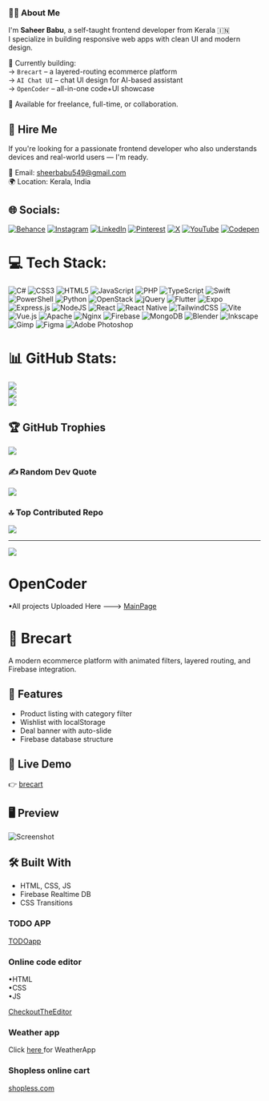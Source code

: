 ### 🙋‍♂️ About Me

I'm **Saheer Babu**, a self-taught frontend developer from Kerala 🇮🇳  
I specialize in building responsive web apps with clean UI and modern design.

🔧 Currently building:  
→ `Brecart` – a layered-routing ecommerce platform  
→ `AI Chat UI` – chat UI design for AI-based assistant  
→ `OpenCoder` – all-in-one code+UI showcase

💼 Available for freelance, full-time, or collaboration.



## 💼 Hire Me

If you're looking for a passionate frontend developer who also understands devices and real-world users — I'm ready.

📧 Email: sheerbabu549@gmail.com  
🌍 Location: Kerala, India  

## 🌐 Socials:
[![Behance](https://img.shields.io/badge/Behance-1769ff?logo=behance&logoColor=white)](https://www.behance.net/sheerbabu) [![Instagram](https://img.shields.io/badge/Instagram-%23E4405F.svg?logo=Instagram&logoColor=white)](https://instagram.com/saheer__babu) [![LinkedIn](https://img.shields.io/badge/LinkedIn-%230077B5.svg?logo=linkedin&logoColor=white)](https://linkedin.com/in/saheer-babu-29a180320) [![Pinterest](https://img.shields.io/badge/Pinterest-%23E60023.svg?logo=Pinterest&logoColor=white)](https://pinterest.com/Saheer_Babu_) [![X](https://img.shields.io/badge/X-black.svg?logo=X&logoColor=white)](https://x.com/SaheerBabu_) [![YouTube](https://img.shields.io/badge/YouTube-%23FF0000.svg?logo=YouTube&logoColor=white)](https://youtube.com/@@mytechmedia267) [![Codepen](https://img.shields.io/badge/Codepen-000000?style=for-the-badge&logo=codepen&logoColor=white)](https://codepen.io/Saheer-Babu) 

# 💻 Tech Stack:
![C#](https://img.shields.io/badge/c%23-%23239120.svg?style=for-the-badge&logo=csharp&logoColor=white) ![CSS3](https://img.shields.io/badge/css3-%231572B6.svg?style=for-the-badge&logo=css3&logoColor=white) ![HTML5](https://img.shields.io/badge/html5-%23E34F26.svg?style=for-the-badge&logo=html5&logoColor=white) ![JavaScript](https://img.shields.io/badge/javascript-%23323330.svg?style=for-the-badge&logo=javascript&logoColor=%23F7DF1E) ![PHP](https://img.shields.io/badge/php-%23777BB4.svg?style=for-the-badge&logo=php&logoColor=white) ![TypeScript](https://img.shields.io/badge/typescript-%23007ACC.svg?style=for-the-badge&logo=typescript&logoColor=white) ![Swift](https://img.shields.io/badge/swift-F54A2A?style=for-the-badge&logo=swift&logoColor=white) ![PowerShell](https://img.shields.io/badge/PowerShell-%235391FE.svg?style=for-the-badge&logo=powershell&logoColor=white) ![Python](https://img.shields.io/badge/python-3670A0?style=for-the-badge&logo=python&logoColor=ffdd54) ![OpenStack](https://img.shields.io/badge/Openstack-%23f01742.svg?style=for-the-badge&logo=openstack&logoColor=white) ![jQuery](https://img.shields.io/badge/jquery-%230769AD.svg?style=for-the-badge&logo=jquery&logoColor=white) ![Flutter](https://img.shields.io/badge/Flutter-%2302569B.svg?style=for-the-badge&logo=Flutter&logoColor=white) ![Expo](https://img.shields.io/badge/expo-1C1E24?style=for-the-badge&logo=expo&logoColor=#D04A37) ![Express.js](https://img.shields.io/badge/express.js-%23404d59.svg?style=for-the-badge&logo=express&logoColor=%2361DAFB) ![NodeJS](https://img.shields.io/badge/node.js-6DA55F?style=for-the-badge&logo=node.js&logoColor=white) ![React](https://img.shields.io/badge/react-%2320232a.svg?style=for-the-badge&logo=react&logoColor=%2361DAFB) ![React Native](https://img.shields.io/badge/react_native-%2320232a.svg?style=for-the-badge&logo=react&logoColor=%2361DAFB) ![TailwindCSS](https://img.shields.io/badge/tailwindcss-%2338B2AC.svg?style=for-the-badge&logo=tailwind-css&logoColor=white) ![Vite](https://img.shields.io/badge/vite-%23646CFF.svg?style=for-the-badge&logo=vite&logoColor=white) ![Vue.js](https://img.shields.io/badge/vue.js-%2335495e.svg?style=for-the-badge&logo=vuedotjs&logoColor=%234FC08D) ![Apache](https://img.shields.io/badge/apache-%23D42029.svg?style=for-the-badge&logo=apache&logoColor=white) ![Nginx](https://img.shields.io/badge/nginx-%23009639.svg?style=for-the-badge&logo=nginx&logoColor=white) ![Firebase](https://img.shields.io/badge/firebase-a08021?style=for-the-badge&logo=firebase&logoColor=ffcd34) ![MongoDB](https://img.shields.io/badge/MongoDB-%234ea94b.svg?style=for-the-badge&logo=mongodb&logoColor=white) ![Blender](https://img.shields.io/badge/blender-%23F5792A.svg?style=for-the-badge&logo=blender&logoColor=white) ![Inkscape](https://img.shields.io/badge/Inkscape-e0e0e0?style=for-the-badge&logo=inkscape&logoColor=080A13) ![Gimp](https://img.shields.io/badge/Gimp-657D8B?style=for-the-badge&logo=gimp&logoColor=FFFFFF) ![Figma](https://img.shields.io/badge/figma-%23F24E1E.svg?style=for-the-badge&logo=figma&logoColor=white) ![Adobe Photoshop](https://img.shields.io/badge/adobe%20photoshop-%2331A8FF.svg?style=for-the-badge&logo=adobe%20photoshop&logoColor=white)
# 📊 GitHub Stats:
![](https://github-readme-stats.vercel.app/api?username=DevSaheerHost&theme=dark&hide_border=false&include_all_commits=false&count_private=false)<br/>
![](https://github-readme-streak-stats.herokuapp.com/?user=DevSaheerHost&theme=dark&hide_border=false)<br/>
![](https://github-readme-stats.vercel.app/api/top-langs/?username=DevSaheerHost&theme=dark&hide_border=false&include_all_commits=false&count_private=false&layout=compact)

## 🏆 GitHub Trophies
![](https://github-profile-trophy.vercel.app/?username=DevSaheerHost&theme=tokyonight&no-frame=false&no-bg=false&margin-w=4)

### ✍️ Random Dev Quote
![](https://quotes-github-readme.vercel.app/api?type=horizontal&theme=radical)

### 🔝 Top Contributed Repo
![](https://github-contributor-stats.vercel.app/api?username=DevSaheerHost&limit=5&theme=tokyonight&combine_all_yearly_contributions=true)

---
[![](https://visitcount.itsvg.in/api?id=DevSaheerHost&icon=2&color=0)](https://visitcount.itsvg.in)

<!-- Proudly created with GPRM ( https://gprm.itsvg.in ) -->








<h1> OpenCoder </h1>


•All projects Uploaded Here --->
 <a href ="https://devsaheerhost.github.io/-/" target='_blank'>MainPage</a>



# 🛒 Brecart

A modern ecommerce platform with animated filters, layered routing, and Firebase integration.

## 🔧 Features
- Product listing with category filter
- Wishlist with localStorage
- Deal banner with auto-slide
- Firebase database structure

## 🚀 Live Demo
👉 [brecart](https://devsaheerhost.github.io/brecart)

## 🖥️ Preview

![Screenshot](https://res.cloudinary.com/saheerbabu/image/upload/v1754406020/webDevelopment/coder/brecart.png)

## 🛠️ Built With
- HTML, CSS, JS
- Firebase Realtime DB
- CSS Transitions


<h3>TODO APP</h3>

 <a href ="https://devsaheerhost.github.io/-/ToDO" target='_blank'>TODOapp</a>

 

<h3> Online code editor </h3>
 •HTML <br>
 •CSS <br>
 •JS
 
 <a href ="https://devsaheerhost.github.io/-/code_editor" target='_blank'>CheckoutTheEditor</a>

 <h3>Weather app </h3>
 Click <a href ="https://devsaheerhost.github.io/-/weather/" target='_blank'> here </a> for WeatherApp


<h3>Shopless online cart</h3>

 <a href ="https://devsaheerhost.github.io/shopless.com/" target='_blank'> shopless.com</a>




 
